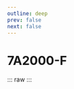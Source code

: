 ```yaml
---
outline: deep
prev: false
next: false
---
```

# 7A2000-F

::: raw
<ClientOnly>
    <ChipTables chips="7A2000-F" :fields="chipset_fields" />
</ClientOnly>
:::

<script setup>
    import ChipTables from "@/.vitepress/theme/components/ChipTables.vue"
    import chipset_fields from "@/.vitepress/theme/components/fields/chipset_fields.js"
</script>